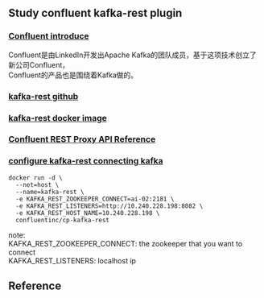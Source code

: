 ## Study confluent kafka-rest plugin  
### [Confluent introduce](https://my.oschina.net/guol/blog/822980)  
Confluent是由LinkedIn开发出Apache Kafka的团队成员，基于这项技术创立了新公司Confluent，  
Confluent的产品也是围绕着Kafka做的。    
### [kafka-rest github](https://github.com/confluentinc/kafka-rest)  
### [kafka-rest docker image](https://hub.docker.com/r/confluentinc/cp-kafka-rest)  
### [Confluent REST Proxy API Reference](https://docs.confluent.io/current/kafka-rest/docs/api.html)  
### [configure kafka-rest connecting kafka](https://blog.csdn.net/wild46cat/article/details/79137485)  
```
docker run -d \
  --net=host \
  --name=kafka-rest \
  -e KAFKA_REST_ZOOKEEPER_CONNECT=ai-02:2181 \
  -e KAFKA_REST_LISTENERS=http://10.240.228.198:8082 \
  -e KAFKA_REST_HOST_NAME=10.240.228.198 \
  confluentinc/cp-kafka-rest
```
note:  
KAFKA_REST_ZOOKEEPER_CONNECT: the zookeeper that you want to connect  
KAFKA_REST_LISTENERS: localhost ip  
## Reference  
